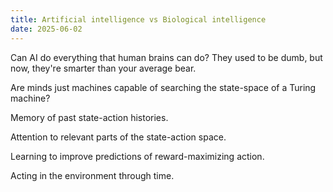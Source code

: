 ```yaml
---
title: Artificial intelligence vs Biological intelligence
date: 2025-06-02
---
```

Can AI do everything that human brains can do? They used to be dumb, but now, they're smarter than your average bear.

Are minds just machines capable of searching the state-space of a Turing machine?

Memory of past state-action histories.

Attention to relevant parts of the state-action space.

Learning to improve predictions of reward-maximizing action.

Acting in the environment through time.
